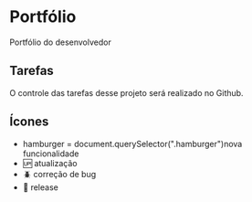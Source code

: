 # Portfólio

Portfólio do desenvolvedor

## Tarefas

O controle das tarefas desse projeto será realizado no Github.

## Ícones

- hamburger = document.querySelector(".hamburger")nova funcionalidade
- :up: atualização
- :beetle: correção de bug
- :checkered_flag: release
